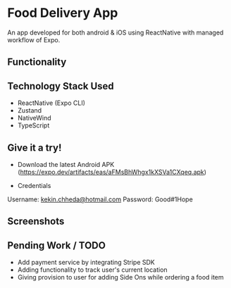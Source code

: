 # Food Delivery App 

An app developed for both android & iOS using ReactNative with managed workflow of Expo.

## Functionality


## Technology Stack Used

* ReactNative (Expo CLI)
* Zustand
* NativeWind
* TypeScript

## Give it a try!

- Download the latest Android APK (https://expo.dev/artifacts/eas/aFMsBhWhgx1kXSVa1CXqeq.apk)

- Credentials

Username: kekin.chheda@hotmail.com 
Password: Good#1Hope


## Screenshots

## Pending Work / TODO
- Add payment service by integrating Stripe SDK
- Adding functionality to track user's current location
- Giving provision to user for adding Side Ons while ordering a food item
